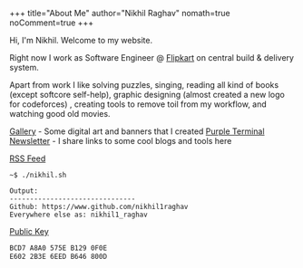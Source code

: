 +++
title="About Me"
author="Nikhil Raghav"
nomath=true
noComment=true
+++

Hi, I'm Nikhil.  Welcome to my website. 


Right now I work as Software Engineer @ [Flipkart](https://flipkart.com) on central build & delivery system. 


Apart from work I like solving puzzles, singing, reading all kind of books (except softcore self-help), graphic designing (almost created a new logo for codeforces) , creating tools to remove toil from my workflow, and watching good old movies.



[Gallery](https://gallery.purpleterm.com/) - Some digital art and banners that I created
[Purple Terminal Newsletter](https://purpleterminal.substack.com) - I share links to some cool blogs and tools here



[RSS Feed](/index.xml)



```text
~$ ./nikhil.sh

Output:
-------------------------------
Github: https://www.github.com/nikhil1raghav
Everywhere else as: nikhil1_raghav
```




[Public Key](/files/nikhil1raghav.key)






```bash
BCD7 A8A0 575E B129 0F0E
E602 2B3E 6EED B646 800D
```
